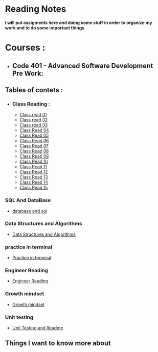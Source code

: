 # Reading Notes
  **i will put assigments here and doing some stuff in order to organize my work and to do some important things.**
# Courses : 
- ## **Code 401 - Advanced Software Development** Pre Work:

## Tables of contets : 

- ### Class Reading : 
    - [Class read 01](./Class-Read/Class01-read.md)
    - [Class read 02](./Class-Read/Class02-read.md)
    - [Class read 03](./Class-Read/Class03-read.md)
    - [Class Read 04](./Class-Read/Class04-read.md)
    - [Class Read 05](./Class-Read/Class05-read.md)
    - [Class Read 06](./Class-Read/Class06-read.md)
    - [Class Read 07](./Class-Read/Class07-read.md)
    - [Class Read 08](./Class-Read/Class08-read.md)
    - [Class Read 09](./Class-Read/Class09-read.md)
    - [Class Read 10](./Class-Read/Class10-read.md)
    - [Class Read 11](./Class-Read/Class11-read.md)
    - [Class Read 12](./Class-Read/Class12-read.md)
    - [Class Read 13](./Class-Read/Class13-read.md)
    - [Class Read 14](./Class-Read/Class14-read.md)
    - [Class Read 15](./Class-Read/Class15-read.md)
### SQL And DataBase 

- [database and sql](./PreWork/sqlpractice.md)

### Data Structures and Algorithms
 
- [Data Structures and Algorithms](./PreWork/Data%20Structures%20and%20Algorithms.md)


### practice in terminal

- [Practice in terminal](./PreWork/Practice-in-terminal.md)

### Engineer Reading

- [Engineer Reading](./PreWork/Engineering%20Readings.md)

### Growth mindset

- [Growth mindset](./PreWork/Growthmindset.md)

### Unit testing

- [Unit Testing and Readme](./Class-Read/Class02-read.md)

## Things I want to know more about
